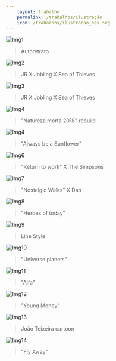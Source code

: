 ```yaml
---
    layout: trabalho
    permalink: /trabalhos/ilustração
    icon: /trabalhos/ilustracao_hex.svg
---
```


![Img1](/assets/trabalhos/ilustração/ilu1.jpg)
> Autoretrato

![Img2](/assets/trabalhos/ilustração/ilu2.jpg)
> JR X Jobling X Sea of Thieves

![Img3](/assets/trabalhos/ilustração/ilu3.jpg)
> JR X Jobling X Sea of Thieves

![Img4](/assets/trabalhos/ilustração/ilu4.jpg)
> "Natureza morta 2018" rebuild 

![Img4](/assets/trabalhos/ilustração/ilu5.jpg)
> "Always be a Sunflower"

![Img6](/assets/trabalhos/ilustração/ilu6.jpg)
> "Return to work" X The Simpsons 

![Img7](/assets/trabalhos/ilustração/ilu7.jpg)
> "Nostalgic Walks" X Dan

![Img8](/assets/trabalhos/ilustração/ilu8.jpg)
> "Heroes of today"

![Img9](/assets/trabalhos/ilustração/ilu9.jpg)
> Line Style 

![Img10](/assets/trabalhos/ilustração/ilu10.jpg)
> "Universe planets"

![Img11](/assets/trabalhos/ilustração/ilu11.jpg)
> "Alfa"

![Img12](/assets/trabalhos/ilustração/ilu12.jpg)
> "Young Money"

![Img13](/assets/trabalhos/ilustração/ilu13.jpg)
> João Teixeira cartoon

![Img14](/assets/trabalhos/ilustração/ilu14.jpg)
> "Fly Away"
